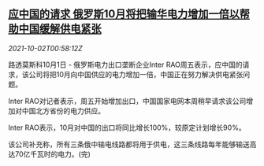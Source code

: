 <!--1633138262000-->
[应中国的请求 俄罗斯10月将把输华电力增加一倍以帮助中国缓解供电紧张](https://cn.reuters.com/article/russia-inter-rao-oct-china-1002-idCNKBS2GS00S)
------

<div><i>2021-10-02T00:58:12Z</i></div><p>路透莫斯科10月1日 - 俄罗斯电力出口垄断企业Inter RAO周五表示，应中国的请求，该公司将把10月向中国供应的电力增加一倍，中国正在努力解决供电紧张问题。</p><p>Inter RAO对记者表示，周五开始增加出口，中国国家电网本周稍早请求该公司增加对中国北方省份的电力供应。</p><p>Inter RAO表示，10月对中国的出口将同比增长100%，较原定计划增长90%。</p><p>该公司补充称，所有三条俄中输电线路都将用于供电，这三条线路每年能够输送高达70亿千瓦时的电力。(完)</p>
